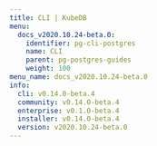 ```yaml
---
title: CLI | KubeDB
menu:
  docs_v2020.10.24-beta.0:
    identifier: pg-cli-postgres
    name: CLI
    parent: pg-postgres-guides
    weight: 100
menu_name: docs_v2020.10.24-beta.0
info:
  cli: v0.14.0-beta.4
  community: v0.14.0-beta.4
  enterprise: v0.1.0-beta.4
  installer: v0.14.0-beta.4
  version: v2020.10.24-beta.0
---
```


